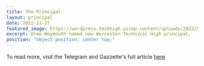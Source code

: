 ```yaml
---
title: The Principal
layout: principal
date: 2022-11-27
featured_image: https://wordpress.techhigh.us/wp-content/uploads/2022/04/c88f76e0-1499-4954-920b-faac2e8cc48b-LOC_Tech_Principal.jpg.jpeg
excerpt: Drew Weymouth named new Worcester Technical High principal.
position: "object-position: center top;"
---
```


To read more, visit the Telegram and Gazzette's full article [here](https://www.telegram.com/story/news/2022/04/05/worcester-technical-high-school-names-drew-weymouth-new-principal/7207813001/)